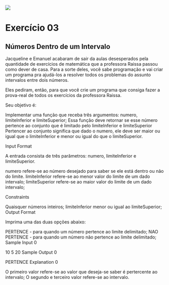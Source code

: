 ![](https://i.imgur.com/xG74tOh.png)

# Exercício 03

## Números Dentro de um Intervalo

Jacqueline e Emanuel acabaram de sair da aulas desesperados pela quantidade de exercícios de matemática que a professora Raissa passou como dever de casa. Para a sorte deles, você sabe programação e vai criar um programa pra ajudá-los a resolver todos os problemas do assunto intervalos entre dois números.

Eles pediram, então, para que você crie um programa que consiga fazer a prova-real de todos os exercícios da professora Raissa.

Seu objetivo é:

Implementar uma função que receba três argumentos: numero, limiteInferior e limiteSuperior;
Essa função deve retornar se esse número pertence ao conjunto que é limitado pelo limiteInferior e limiteSuperior
Pertencer ao conjunto significa que dado o numero, ele deve ser maior ou igual que o limiteInferior e menor ou igual do que o limiteSuperior.

Input Format

A entrada consista de três parâmetros: numero, limiteInferior e limiteSuperior.

numero refere-se ao número desejado para saber se ele está dentro ou não do limite. limiteInferior refere-se ao menor valor do limite de um dado intervalo; limiteSuperior refere-se ao maior valor do limite de um dado intervalo;

Constraints

Quaisquer números inteiros;
limiteInferior menor ou igual ao limiteSuperior;
Output Format

Imprima uma das duas opções abaixo:

PERTENCE - para quando um número pertence ao limite delimitado;
NAO PERTENCE - para quando um número não pertence ao limite delimitado;
Sample Input 0

10 5 20
Sample Output 0

PERTENCE
Explanation 0

O primeiro valor refere-se ao valor que deseja-se saber é pertercente ao intervalo;
O segundo e terceiro valor refere-se ao intervalo.